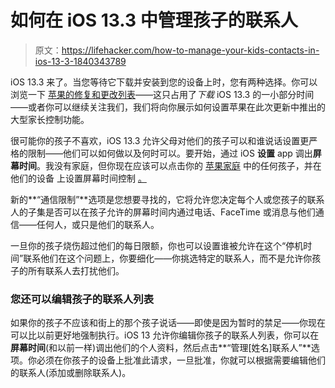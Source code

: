 # 如何在 iOS 13.3 中管理孩子的联系人

> 原文：<https://lifehacker.com/how-to-manage-your-kids-contacts-in-ios-13-3-1840343789>

iOS 13.3 来了。当您等待它下载并安装到您的设备上时，您有两种选择。你可以浏览一下 [苹果的修复和更改列表](https://support.apple.com/en-us/HT210393#133)——这只占用了*下载* iOS 13.3 的一小部分时间——或者你可以继续关注我们，我们将向你展示如何设置苹果在此次更新中推出的大型家长控制功能。



很可能你的孩子不喜欢，iOS 13.3 允许父母对他们的孩子可以和谁说话设置更严格的限制——他们可以如何做以及何时可以。要开始，通过 iOS **设置** app 调出**屏幕时间**。我没有家庭，但你现在应该可以点击你的 [苹果家庭](https://support.apple.com/en-us/HT201088) 中的任何孩子，并在他们的设备 上设置屏幕时间控制 [。](https://support.apple.com/en-us/HT208982)

新的**“通信限制”**选项是您想要寻找的，它将允许您决定每个人或您孩子的联系人的子集是否可以在孩子允许的屏幕时间内通过电话、FaceTime 或消息与他们通信——任何人，或只是他们的联系人。

一旦你的孩子烧伤超过他们的每日限额，你也可以设置谁被允许在这个“停机时间”联系他们在这个问题上，你要细化——你挑选特定的联系人，而不是允许你孩子的所有联系人去打扰他们。

### 您还可以编辑孩子的联系人列表

如果你的孩子不应该和街上的那个孩子说话——即使是因为暂时的禁足——你现在可以比以前更好地强制执行。iOS 13 允许你编辑你孩子的联系人列表，你可以在**屏幕时间**(和以前一样)调出他们的个人资料，然后点击**“管理[姓名]联系人”**选项。你必须在你孩子的设备上批准此请求，一旦批准，你就可以根据需要编辑他们的联系人(添加或删除联系人)。